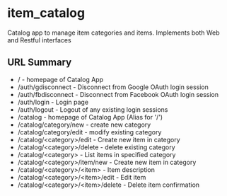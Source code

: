 # item_catalog
Catalog app to manage item categories and items.  Implements both Web
and Restful interfaces

## URL Summary
* / - homepage of Catalog App
* /auth/gdisconnect - Disconnect from Google OAuth login session
* /auth/fbdisconnect - Disconnect from Facebook OAuth login session
* /auth/login - Login page
* /auth/logout - Logout of any existing login sessions
* /catalog - homepage of Catalog App (Alias for '/')
* /catalog/category/new - create new category
* /catalog/category/edit - modify existing category
* /catalog/\<category\>/edit - Create new item in category
* /catalog/\<category\>/delete - delete existing category
* /catalog/\<category\> - List items in specified category
* /catalog/\<category\>/item/new - Create new item in category
* /catalog/\<category\>/\<item\> - Item description
* /catalog/\<category\>/\<item\>/edit - Edit item
* /catalog/\<category\>/\<item\>/delete - Delete item confirmation



